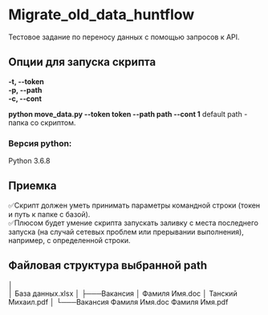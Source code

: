 # Migrate_old_data_huntflow
 Тестовое задание по переносу данных с помощью запросов к API.  

## Опции для запуска скрипта
**-t, --token**  
**-p, --path**  
**-c, --cont**  

**python move_data.py --token token --path path --cont 1**
default path - папка со скриптом.

### Версия python:
Python 3.6.8  

## Приемка
✅Скрипт должен уметь принимать параметры командной строки (токен и путь к папке с базой).  
✅Плюсом будет умение скрипта запускать заливку с места последнего запуска (на случай сетевых проблем или прерывании выполнения), например, с определенной строки.  

## Файловая структура выбранной path


│   
│   База данных.xlsx
│
├───Вакансия
│       Фамиля Имя.doc
│       Танский Михаил.pdf
│
└───Вакансия
        Фамиля Имя.doc
        Фамиля Имя.pdf